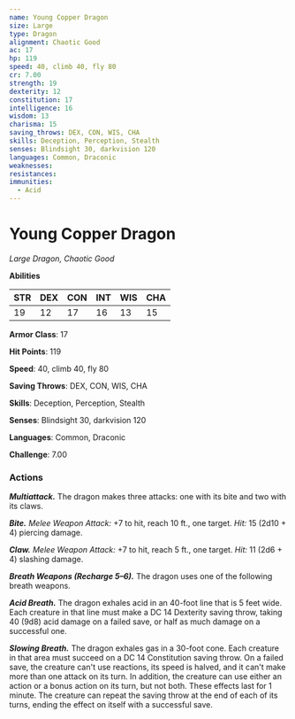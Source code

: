 ```yaml
---
name: Young Copper Dragon
size: Large
type: Dragon
alignment: Chaotic Good
ac: 17
hp: 119
speed: 40, climb 40, fly 80
cr: 7.00
strength: 19
dexterity: 12
constitution: 17
intelligence: 16
wisdom: 13
charisma: 15
saving_throws: DEX, CON, WIS, CHA
skills: Deception, Perception, Stealth
senses: Blindsight 30, darkvision 120
languages: Common, Draconic
weaknesses:
resistances:
immunities:
  - Acid
---
```


# Young Copper Dragon

*Large Dragon, Chaotic Good*

**Abilities**

| STR | DEX | CON | INT | WIS | CHA |
| --- | --- | --- | --- | --- | --- |
| 19 | 12 | 17 | 16 | 13 | 15 |

**Armor Class**: 17

**Hit Points**: 119

**Speed**: 40, climb 40, fly 80

**Saving Throws**: DEX, CON, WIS, CHA

**Skills**: Deception, Perception, Stealth

**Senses**: Blindsight 30, darkvision 120

**Languages**: Common, Draconic

**Challenge**: 7.00


### Actions
***Multiattack.*** The dragon makes three attacks: one with its bite and two with its claws. 

***Bite.*** *Melee Weapon Attack:* +7 to hit, reach 10 ft., one target. *Hit:* 15 (2d10 + 4) piercing damage. 

***Claw.*** *Melee Weapon Attack:* +7 to hit, reach 5 ft., one target. *Hit:* 11 (2d6 + 4) slashing damage. 

***Breath Weapons (Recharge 5–6).*** The dragon uses one of the following breath weapons. 

***Acid Breath.*** The dragon exhales acid in an 40-foot line that is 5 feet wide. Each creature in that line must make a DC 14 Dexterity saving throw, taking 40 (9d8) acid damage on a failed save, or half as much damage on a successful one. 

***Slowing Breath.*** The dragon exhales gas in a 30-foot cone. Each creature in that area must succeed on a DC 14 Constitution saving throw. On a failed save, the creature can't use reactions, its speed is halved, and it can't make more than one attack on its turn. In addition, the creature can use either an action or a bonus action on its turn, but not both. These effects last for 1 minute. The creature can repeat the saving throw at the end of each of its turns, ending the effect on itself with a successful save.
